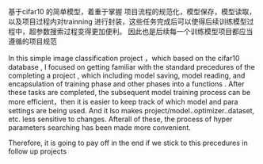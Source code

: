  基于cifar10 的简单模型，着重于掌握 项目流程的规范化，模型保存，模型读取，以及项目过程内对trainning 进行封装，这些任务完成后可以使得后续训练模型过程中，超参数搜索过程变得更加便利。 
因此也是后续每一个训练模型项目都应当遵循的项目规范


In this simple image classification project ，which based on the cifar10 database , I focused on getting familiar with the standard precedures of the completing a project ,  which including model saving, model reading, and encapsulation of training phase and other phases into a functions . After these tasks are completed, the subsequent  model training process can be  more efficient，then it is easier to keep track of which model and para settings are being used. And it lso makes project/model..optimizer..dataset, etc. less sensitive to changes. Afterall of these, the process of hyper parameters searching has been made more convenient.

Therefore, it is going to pay off in the end if we stick to this precedures in follow up projects
